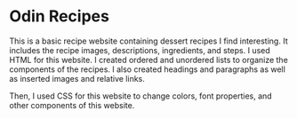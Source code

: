 # Odin Recipes

This is a basic recipe website containing dessert recipes I find interesting. It includes the recipe images, descriptions, ingredients, and steps. I used HTML for this website. I created ordered and unordered lists to organize the components of the recipes. I also created headings and paragraphs as well as inserted images and relative links.

Then, I used CSS for this website to change colors, font properties, and other components of this website.